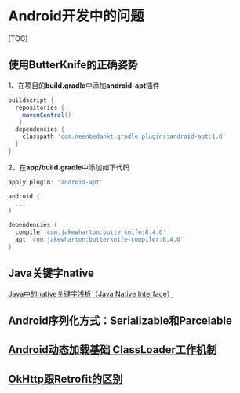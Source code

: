 # Android开发中的问题


[TOC]



## 使用ButterKnife的正确姿势

1、在项目的**build.gradle**中添加**android-apt**插件
```gradle
buildscript {
  repositories {
    mavenCentral()
   }
  dependencies {
    classpath 'com.neenbedankt.gradle.plugins:android-apt:1.8'
  }
}
```

2、在**app/build.gradle**中添加如下代码
```gradle
apply plugin: 'android-apt'

android {
  ...
}

dependencies {
  compile 'com.jakewharton:butterknife:8.4.0'
  apt 'com.jakewharton:butterknife-compiler:8.4.0'
}
```

## Java关键字native

[Java中的native关键字浅析（Java Native Interface）](http://blog.csdn.net/yangjiali014/article/details/1633017)



## Android序列化方式：Serializable和Parcelable


## [Android动态加载基础 ClassLoader工作机制](https://segmentfault.com/a/1190000004062880)

## [OkHttp跟Retrofit的区别](http://blog.csdn.net/lmj623565791/article/details/51304204)